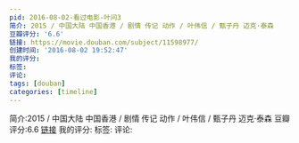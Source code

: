 ```yaml
---
pid: 2016-08-02-看过电影-叶问3
简介: 2015 / 中国大陆 中国香港 / 剧情 传记 动作 / 叶伟信 / 甄子丹 迈克·泰森
豆瓣评分: '6.6'
链接: https://movie.douban.com/subject/11598977/
创建时间: '2016-08-02 19:52:47'
我的评分:
标签:
评论:
tags: [douban]
categories: [timeline]
---
```

简介:2015 / 中国大陆 中国香港 / 剧情 传记 动作 / 叶伟信 / 甄子丹 迈克·泰森
豆瓣评分:6.6
[链接](https://movie.douban.com/subject/11598977/)
我的评分:
标签:
评论:
